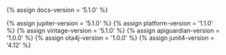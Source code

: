 {% assign docs-version = '5.1.0' %}

{% assign jupiter-version = '5.1.0' %}
{% assign platform-version = '1.1.0' %}
{% assign vintage-version = '5.1.0' %}
{% assign apiguardian-version = '1.0.0' %}
{% assign ota4j-version = '1.0.0' %}
{% assign junit4-version = '4.12' %}
